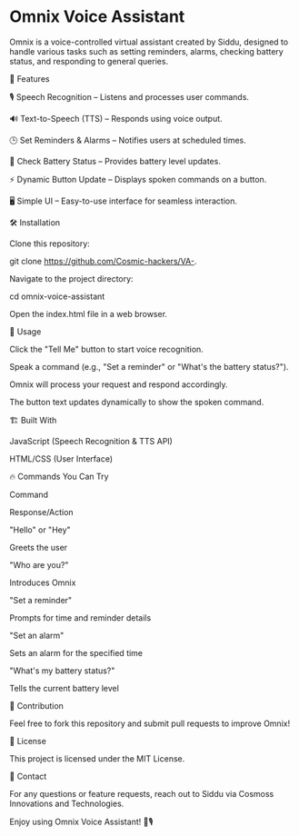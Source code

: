 # Omnix Voice Assistant

Omnix is a voice-controlled virtual assistant created by Siddu, designed to handle various tasks such as setting reminders, alarms, checking battery status, and responding to general queries.

🚀 Features

🎙 Speech Recognition – Listens and processes user commands.

🔊 Text-to-Speech (TTS) – Responds using voice output.

🕒 Set Reminders & Alarms – Notifies users at scheduled times.

🔋 Check Battery Status – Provides battery level updates.

⚡ Dynamic Button Update – Displays spoken commands on a button.

🖥 Simple UI – Easy-to-use interface for seamless interaction.

🛠 Installation

Clone this repository:

git clone https://github.com/Cosmic-hackers/VA-.

Navigate to the project directory:

cd omnix-voice-assistant

Open the index.html file in a web browser.

🎤 Usage

Click the "Tell Me" button to start voice recognition.

Speak a command (e.g., "Set a reminder" or "What's the battery status?").

Omnix will process your request and respond accordingly.

The button text updates dynamically to show the spoken command.

🏗 Built With

JavaScript (Speech Recognition & TTS API)

HTML/CSS (User Interface)

🔥 Commands You Can Try

Command

Response/Action

"Hello" or "Hey"

Greets the user

"Who are you?"

Introduces Omnix

"Set a reminder"

Prompts for time and reminder details

"Set an alarm"

Sets an alarm for the specified time

"What's my battery status?"

Tells the current battery level

🤝 Contribution

Feel free to fork this repository and submit pull requests to improve Omnix!

📜 License

This project is licensed under the MIT License.

📩 Contact

For any questions or feature requests, reach out to Siddu via Cosmoss Innovations and Technologies.

Enjoy using Omnix Voice Assistant! 🚀🎙

